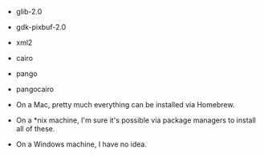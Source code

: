 * glib-2.0
* gdk-pixbuf-2.0
* xml2
* cairo
* pango
* pangocairo


* On a Mac, pretty much everything can be installed via Homebrew.
* On a *nix machine, I'm sure it's possible via package managers to install all of these.
* On a Windows machine, I have no idea.
